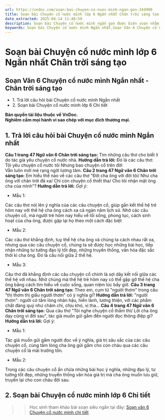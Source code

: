 ```yaml
---
url: https://vndoc.com/soan-bai-chuyen-co-nuoc-minh-ngan-gon-244990
title: Soạn bài Chuyện cổ nước mình lớp 6 Ngắn nhất Chân trời sáng tạo - VnDoc.com
date_extracted: 2025-04-14 11:40:59
description: Soạn bài Chuyện cổ nước mình ngắn gọn được biên soạn nhằm giúp các em HS đạt kết quả tốt trong quá trình làm bài tập và học tập môn Ngữ văn lớp 6.
keywords: Soạn bài Chuyện cổ nước mình Ngắn nhất,Soạn Văn 6 Chuyện cổ nước mình Ngắn nhất,Soạn bài Chuyện cổ nước mình ngắn gọn,Soạn Chuyện cổ nước mình ngắn gọn,Soạn Chuyện cổ nước mình ngắn,Soạn văn 6 Chuyện cổ nước mình,Soạn bài Chuyện cổ nước mình,Soạn Chuyện cổ nước mình,Chuyện cổ nước mình,Chuyện cổ nước mình lớp 6,ngữ văn 6,ngữ văn 6 tập 1,soạn văn 6
---
```


# Soạn bài Chuyện cổ nước mình lớp 6 Ngắn nhất Chân trời sáng tạo
## **Soạn Văn 6 Chuyện cổ nước mình Ngắn nhất - Chân trời sáng tạo**
  * 1\. Trả lời câu hỏi bài Chuyện cổ nước mình Ngắn nhất
  * 2\. Soạn bài Chuyện cổ nước mình lớp 6 Chi tiết

**Bản quyền tài liệu thuộc về VnDoc.  
Nghiêm cấm mọi hành vi sao chép với mục đích thương mại.**
## **1\. Trả lời câu hỏi bài Chuyện cổ nước mình Ngắn nhất**
**Câu 1 trang 47 Ngữ văn 6 Chân trời sáng tạo:** Tìm những câu thơ cho biết lí do tác giả yêu chuyện cổ nước nhà.
**Hướng dẫn trả lời:**
Đó là các câu thơ:
Tôi yêu chuyện cổ nước tôi
Nhưng bao chuyện cổ trên đời   
Vẫn luôn mới mẻ rạng ngời lương tâm.
**Câu 2 trang 47 Ngữ văn 6 Chân trời sáng tạo:** Em hiểu thế nào về các câu thơ "Đời cha ông với đời tôi/ Như cha ông với chân trời đã xa/ Chỉ còn chuyện cổ thiết tha/ Cho tôi nhận mặt ông cha của mình"?
**Hướng dẫn trả lời:**
_Gợi ý:_
  * Mẫu 1:

Các câu thơ nói lên ý nghĩa của các câu chuyện cổ, giúp gắn kết thế hệ trẻ hôm nay với thế hệ cha ông cách xa cả ngàn năm lịch sử. Nhờ các câu chuyện cổ, mà người trẻ hôm nay hiểu về lối sống, phong tục, cách sinh hoạt của cha ông, được gặp lại họ theo một cách đặc biệt
  * Mẫu 2:

Các câu thơ khẳng định, tuy thế hệ cha ông và chúng ta cách nhau rất xa, nhưng qua các câu chuyện cổ, chúng ta sẽ được học những bài học, tiếp nhận những tư tưởng đạo lý tốt đẹp, những truyền thống, văn hóa đặc sắc thời kì cha ông. Đó là cầu nối giữa 2 thế hệ.
  * Mẫu 3:

Câu thơ đã khẳng định các câu chuyện cổ chính là sợi dây kết nối giữa các thế hệ với nhau. Nhờ chúng mà thế hệ trẻ hôm nay có thể gặp gỡ thế hệ cha ông bằng cách tìm hiểu về cuộc sống, quan niệm lúc bấy giờ.
**Câu 3 trang 47 Ngữ văn 6 Chân trời sáng tạo:** Theo em, cụm từ "người thơm" trong câu "thị thơm thị giấu người thơm" có ý nghĩa gì?
**Hướng dẫn trả lời:**
"người thơm": người có tấm lòng nhân hậu, hiền lành, lương thiện, với các phẩm chất đáng quý như chăm chỉ, chịu khó, vị tha...
**Câu 4 trang 47 Ngữ văn 6 Chân trời sáng tạo:** Qua câu thơ "Tôi nghe chuyện cổ thầm thì/ Lời cha ông dạy cũng vì đời sau", tác giả muốn gửi gắm đến người đọc thông điệp gì?
**Hướng dẫn trả lời:**
Gợi ý:
  * Mẫu 1:

Tác giả muốn gửi gắm người đọc về ý nghĩa, giá trị sâu sắc của các câu chuyện cổ, cùng tấm lòng cha ông gửi gắm cho con cháu qua các câu chuyện cổ là mãi trường tồn.
  * Mẫu 2:

Trong các câu chuyện cổ ẩn chứa những bài học ý nghĩa, những đạo lý, tư tưởng tốt đẹp, những truyền thống văn hóa giá trị mà cha ông muốn lưu giữ, truyền lại cho con cháu đời sau.
## **2\. Soạn bài Chuyện cổ nước mình lớp 6 Chi tiết**
>> Học sinh tham khảo bài soạn siêu ngắn tại đây: [Soạn văn 6 Chuyện cổ nước mình chi tiết](<https://vndoc.com/soan-chuyen-co-nuoc-minh-233785>)
